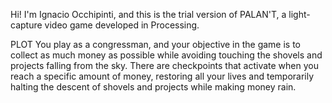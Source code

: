 Hi! I'm Ignacio Occhipinti, and this is the trial version of PALAN'T, a light-capture video game developed in Processing.

PLOT
You play as a congressman, and your objective in the game is to collect as much money as possible while avoiding touching the shovels and projects falling from the sky. There are checkpoints that activate when you reach a specific amount of money, restoring all your lives and temporarily halting the descent of shovels and projects while making money rain.
